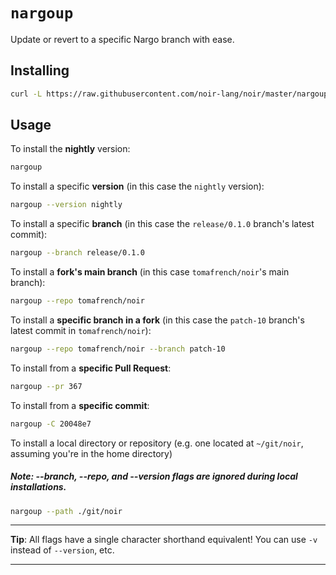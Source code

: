 # `nargoup`

Update or revert to a specific Nargo branch with ease.

## Installing

```sh
curl -L https://raw.githubusercontent.com/noir-lang/noir/master/nargoup/install | bash
```

## Usage

To install the **nightly** version:

```sh
nargoup
```

To install a specific **version** (in this case the `nightly` version):

```sh
nargoup --version nightly
```

To install a specific **branch** (in this case the `release/0.1.0` branch's latest commit):

```sh
nargoup --branch release/0.1.0
```

To install a **fork's main branch** (in this case `tomafrench/noir`'s main branch):

```sh
nargoup --repo tomafrench/noir
```

To install a **specific branch in a fork** (in this case the `patch-10` branch's latest commit in `tomafrench/noir`):

```sh
nargoup --repo tomafrench/noir --branch patch-10
```

To install from a **specific Pull Request**:

```sh
nargoup --pr 367
```

To install from a **specific commit**:

```sh
nargoup -C 20048e7
```

To install a local directory or repository (e.g. one located at `~/git/noir`, assuming you're in the home directory)

##### Note: --branch, --repo, and --version flags are ignored during local installations.

```sh
nargoup --path ./git/noir
```

---

**Tip**: All flags have a single character shorthand equivalent! You can use `-v` instead of `--version`, etc.

---
